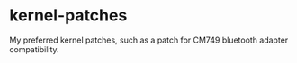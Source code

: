 # kernel-patches
My preferred kernel patches, such as a patch for CM749 bluetooth adapter compatibility.
